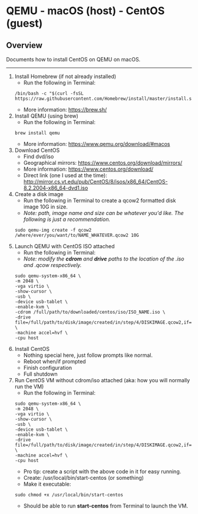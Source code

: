 # QEMU - macOS (host) - CentOS (guest)
## Overview
Documents how to install CentOS on QEMU on macOS.

***

1. Install Homebrew (if not already installed)
    - Run the following in Terminal:
    ```
    /bin/bash -c "$(curl -fsSL https://raw.githubusercontent.com/Homebrew/install/master/install.sh)"
    ```
    - More information: https://brew.sh/
2. Install QEMU (using brew)
    - Run the following in Terminal:
    ```
    brew install qemu
    ```
    - More information: https://www.qemu.org/download/#macos
3. Download CentOS
    - Find dvd/iso
    - Geographical mirrors: https://www.centos.org/download/mirrors/
    - More information: https://www.centos.org/download/
    - Direct link (one I used at the time): http://mirror.cs.vt.edu/pub/CentOS/8/isos/x86_64/CentOS-8.2.2004-x86_64-dvd1.iso
4. Create a disk image
    - Run the following in Terminal to create a qcow2 formatted disk image 10G in size.
    - _Note: path, image name and size can be whatever you'd like. The following is just a recommendation._
    ```
    sudo qemu-img create -f qcow2 /where/ever/you/want/to/NAME_WHATEVER.qcow2 10G
    ```
5. Launch QEMU with CentOS ISO attached
    - Run the following in Terminal:
    - _Note: modify the **cdrom** and **drive** paths to the location of the .iso and .qcow respectively._
    ```
    sudo qemu-system-x86_64 \
    -m 2048 \
    -vga virtio \
    -show-cursor \
    -usb \
    -device usb-tablet \
    -enable-kvm \
    -cdrom /full/path/to/downloaded/centos/iso/ISO_NAME.iso \
    -drive file=/full/path/to/disk/image/created/in/step/4/DISKIMAGE.qcow2,if=virtio \
    -machine accel=hvf \
    -cpu host
    ```
6. Install CentOS
    - Nothing special here, just follow prompts like normal.
    - Reboot when/if prompted
    - Finish configuration
    - Full shutdown
7. Run CentOS VM without cdrom/iso attached (aka: how you will normally run the VM)
    - Run the following in Terminal:
    ```
    sudo qemu-system-x86_64 \
    -m 2048 \
    -vga virtio \
    -show-cursor \
    -usb \
    -device usb-tablet \
    -enable-kvm \
    -drive file=/full/path/to/disk/image/created/in/step/4/DISKIMAGE.qcow2,if=virtio \
    -machine accel=hvf \
    -cpu host
    ```
    - Pro tip: create a script with the above code in it for easy running.
    - Create: /usr/local/bin/start-centos (or something)
    - Make it executable:
    ```
    sudo chmod +x /usr/local/bin/start-centos
    ```
    - Should be able to run **start-centos** from Terminal to launch the VM.
